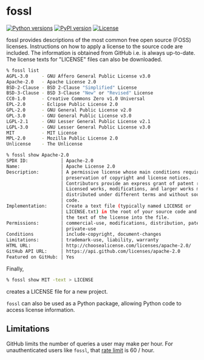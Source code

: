 # fossl

[![Python versions](https://img.shields.io/pypi/pyversions/fossl.svg)](https://pypi.org/project/fossl/)
[![PyPI version](https://img.shields.io/pypi/v/fossl.svg)](https://pypi.org/project/fossl/)
[![License](https://img.shields.io/pypi/l/fossl.svg)](https://pypi.org/project/fossl/)

fossl provides descriptions of the most common free open source (FOSS) licenses. Instructions on how to apply a license to the source code are included. The information is obtained from GitHub i.e. is always up-to-date. The license texts for "LICENSE" files can also be downloaded.

```sh
% fossl list
AGPL-3.0     - GNU Affero General Public License v3.0
Apache-2.0   - Apache License 2.0
BSD-2-Clause - BSD 2-Clause "Simplified" License
BSD-3-Clause - BSD 3-Clause "New" or "Revised" License
CC0-1.0      - Creative Commons Zero v1.0 Universal
EPL-2.0      - Eclipse Public License 2.0
GPL-2.0      - GNU General Public License v2.0
GPL-3.0      - GNU General Public License v3.0
LGPL-2.1     - GNU Lesser General Public License v2.1
LGPL-3.0     - GNU Lesser General Public License v3.0
MIT          - MIT License
MPL-2.0      - Mozilla Public License 2.0
Unlicense    - The Unlicense
```

```sh
% fossl show Apache-2.0
SPDX ID:            │ Apache-2.0
Name:               │ Apache License 2.0
Description:        │ A permissive license whose main conditions require
                    │ preservation of copyright and license notices.
                    │ Contributors provide an express grant of patent rights.
                    │ Licensed works, modifications, and larger works may be
                    │ distributed under different terms and without source
                    │ code.
Implementation:     │ Create a text file (typically named LICENSE or
                    │ LICENSE.txt) in the root of your source code and copy
                    │ the text of the license into the file.
Permissions:        │ commercial-use, modifications, distribution, patent-use,
                    │ private-use
Conditions          │ include-copyright, document-changes
Limitations:        │ trademark-use, liability, warranty
HTML URL:           │ http://choosealicense.com/licenses/apache-2.0/
GitHub API URL:     │ https://api.github.com/licenses/apache-2.0
Featured on GitHub: │ Yes
```

Finally,

```sh
% fossl show MIT -text > LICENSE
```

creates a LICENSE file for a new project.

`fossl` can also be used as a Python package, allowing Python code to access license information.

## Limitations

GitHub limits the number of queries a user may make per hour. For unauthenticated users like `fossl`, that [rate limit](https://docs.github.com/en/rest/overview/resources-in-the-rest-api?apiVersion=2022-11-28#rate-limiting) is 60 / hour.
